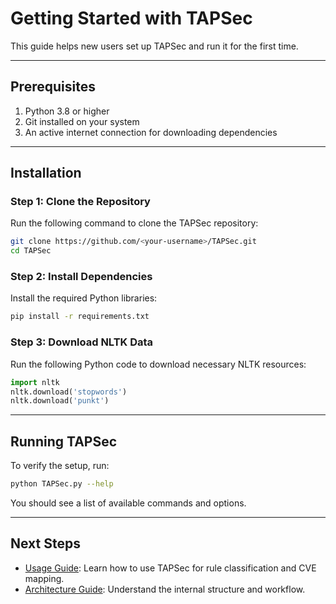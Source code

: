 
# Getting Started with TAPSec

This guide helps new users set up TAPSec and run it for the first time.

---

## Prerequisites
1. Python 3.8 or higher
2. Git installed on your system
3. An active internet connection for downloading dependencies

---

## Installation

### Step 1: Clone the Repository
Run the following command to clone the TAPSec repository:
```bash
git clone https://github.com/<your-username>/TAPSec.git
cd TAPSec
```

### Step 2: Install Dependencies
Install the required Python libraries:
```bash
pip install -r requirements.txt
```

### Step 3: Download NLTK Data
Run the following Python code to download necessary NLTK resources:
```python
import nltk
nltk.download('stopwords')
nltk.download('punkt')
```

---

## Running TAPSec
To verify the setup, run:
```bash
python TAPSec.py --help
```

You should see a list of available commands and options.

---

## Next Steps
- [Usage Guide](usage.md): Learn how to use TAPSec for rule classification and CVE mapping.
- [Architecture Guide](architecture.md): Understand the internal structure and workflow.
